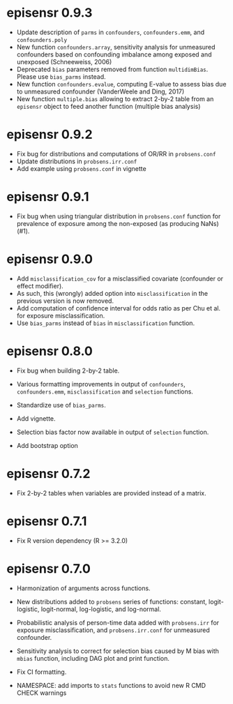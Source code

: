 # episensr 0.9.3
- Update description of `parms` in `confounders`, `confounders.emm`, and
  `confounders.poly`
- New function `confounders.array`, sensitivity analysis for unmeasured
  confounders based on confounding imbalance among exposed and unexposed
  (Schneeweiss, 2006)
- Deprecated `bias` parameters removed from function `multidimBias`. Please use
  `bias_parms` instead.
- New function `confounders.evalue`, computing E-value to assess bias due to
  unmeasured confounder (VanderWeele and Ding, 2017)
- New function `multiple.bias` allowing to extract 2-by-2 table from an
  `episensr` object to feed another function (multiple bias analysis)

# episensr 0.9.2
- Fix bug for distributions and computations of OR/RR in `probsens.conf`
- Update distributions in `probsens.irr.conf`
- Add example using `probsens.conf` in vignette

# episensr 0.9.1
- Fix bug when using triangular distribution in `probsens.conf` function for
  prevalence of exposure among the non-exposed (as producing NaNs) (#1).

# episensr 0.9.0

- Add `misclassification_cov` for a misclassified covariate (confounder or
  effect modifier).
- As such, this (wrongly) added option into `misclassification` in the previous
  version is now removed.
- Add computation of confidence interval for odds ratio as per Chu et al. for
  exposure misclassification.
- Use `bias_parms` instead of `bias` in `misclassification` function.

# episensr 0.8.0

- Fix bug when building 2-by-2 table.

- Various formatting improvements in output of `confounders`, `confounders.emm`,
  `misclassification` and `selection` functions.
- Standardize use of `bias_parms`.

- Add vignette.

- Selection bias factor now available in output of `selection` function.
- Add bootstrap option

# episensr 0.7.2

- Fix 2-by-2 tables when variables are provided instead of a matrix.

# episensr 0.7.1

- Fix R version dependency (R >= 3.2.0)

# episensr 0.7.0

- Harmonization of arguments across functions.

- New distributions added to `probsens` series of functions: constant,
logit-logistic, logit-normal, log-logistic, and log-normal.

- Probabilistic analysis of person-time data added with `probsens.irr` for
exposure misclassification, and `probsens.irr.conf` for unmeasured confounder.

- Sensitivity analysis to correct for selection bias caused by M bias with
`mbias` function, including DAG plot and print function.

- Fix CI formatting.

- NAMESPACE: add imports to `stats` functions to avoid new R CMD CHECK warnings

